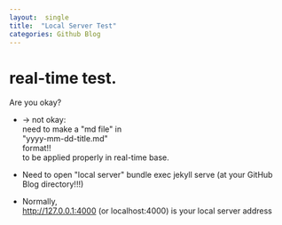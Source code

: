 ```yaml
---
layout:  single
title:  "Local Server Test"
categories: Github Blog
---
```


# real-time test.

Are you okay?

- -> not okay:  
need to make a "md file" in  
"yyyy-mm-dd-title.md"  
format!!  
 to be applied properly in real-time base.

- Need to open "local server"
bundle exec jekyll serve (at your GitHub Blog directory!!!)

- Normally,  
http://127.0.0.1:4000  (or localhost:4000)
is your local server address